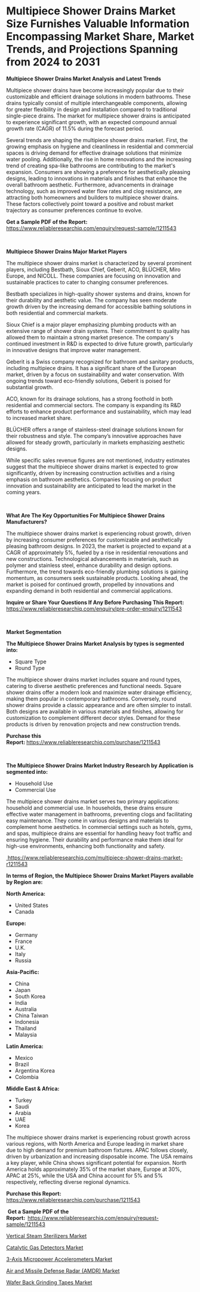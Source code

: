 <p><h1>Multipiece Shower Drains Market Size Furnishes Valuable Information Encompassing Market Share, Market Trends, and Projections Spanning from 2024 to 2031</h1></p><p><strong>Multipiece Shower Drains Market Analysis and Latest Trends</strong></p>
<p><p>Multipiece shower drains have become increasingly popular due to their customizable and efficient drainage solutions in modern bathrooms. These drains typically consist of multiple interchangeable components, allowing for greater flexibility in design and installation compared to traditional single-piece drains. The market for multipiece shower drains is anticipated to experience significant growth, with an expected compound annual growth rate (CAGR) of 11.5% during the forecast period.</p><p>Several trends are shaping the multipiece shower drains market. First, the growing emphasis on hygiene and cleanliness in residential and commercial spaces is driving demand for effective drainage solutions that minimize water pooling. Additionally, the rise in home renovations and the increasing trend of creating spa-like bathrooms are contributing to the market's expansion. Consumers are showing a preference for aesthetically pleasing designs, leading to innovations in materials and finishes that enhance the overall bathroom aesthetic. Furthermore, advancements in drainage technology, such as improved water flow rates and clog resistance, are attracting both homeowners and builders to multipiece shower drains. These factors collectively point toward a positive and robust market trajectory as consumer preferences continue to evolve.</p></p>
<p><strong>Get a Sample PDF of the Report:&nbsp;</strong> <a href="https://www.reliableresearchiq.com/enquiry/request-sample/1211543?utm_campaign=1124&utm_medium=2&utm_source=Github&utm_content=ia&utm_term=12102024&utm_id=multipiece-shower-drains">https://www.reliableresearchiq.com/enquiry/request-sample/1211543</a></p>
<p>&nbsp;</p>
<p><strong>Multipiece Shower Drains Major Market Players</strong></p>
<p><p>The multipiece shower drains market is characterized by several prominent players, including Bestbath, Sioux Chief, Geberit, ACO, BLÜCHER, Miro Europe, and NICOLL. These companies are focusing on innovation and sustainable practices to cater to changing consumer preferences.</p><p>Bestbath specializes in high-quality shower systems and drains, known for their durability and aesthetic value. The company has seen moderate growth driven by the increasing demand for accessible bathing solutions in both residential and commercial markets.</p><p>Sioux Chief is a major player emphasizing plumbing products with an extensive range of shower drain systems. Their commitment to quality has allowed them to maintain a strong market presence. The company's continued investment in R&D is expected to drive future growth, particularly in innovative designs that improve water management.</p><p>Geberit is a Swiss company recognized for bathroom and sanitary products, including multipiece drains. It has a significant share of the European market, driven by a focus on sustainability and water conservation. With ongoing trends toward eco-friendly solutions, Geberit is poised for substantial growth.</p><p>ACO, known for its drainage solutions, has a strong foothold in both residential and commercial sectors. The company is expanding its R&D efforts to enhance product performance and sustainability, which may lead to increased market share.</p><p>BLÜCHER offers a range of stainless-steel drainage solutions known for their robustness and style. The company’s innovative approaches have allowed for steady growth, particularly in markets emphasizing aesthetic designs.</p><p>While specific sales revenue figures are not mentioned, industry estimates suggest that the multipiece shower drains market is expected to grow significantly, driven by increasing construction activities and a rising emphasis on bathroom aesthetics. Companies focusing on product innovation and sustainability are anticipated to lead the market in the coming years.</p></p>
<p>&nbsp;</p>
<p><strong>What Are The Key Opportunities For Multipiece Shower Drains Manufacturers?</strong></p>
<p><p>The multipiece shower drains market is experiencing robust growth, driven by increasing consumer preferences for customizable and aesthetically pleasing bathroom designs. In 2023, the market is projected to expand at a CAGR of approximately 5%, fueled by a rise in residential renovations and new constructions. Technological advancements in materials, such as polymer and stainless steel, enhance durability and design options. Furthermore, the trend towards eco-friendly plumbing solutions is gaining momentum, as consumers seek sustainable products. Looking ahead, the market is poised for continued growth, propelled by innovations and expanding demand in both residential and commercial applications.</p></p>
<p><strong>Inquire or Share Your Questions If Any Before Purchasing This Report:</strong> <a href="https://www.reliableresearchiq.com/enquiry/pre-order-enquiry/1211543?utm_campaign=1124&utm_medium=2&utm_source=Github&utm_content=ia&utm_term=12102024&utm_id=multipiece-shower-drains">https://www.reliableresearchiq.com/enquiry/pre-order-enquiry/1211543</a></p>
<p>&nbsp;</p>
<p><strong>Market Segmentation</strong></p>
<p><strong>The Multipiece Shower Drains Market Analysis by types is segmented into:</strong></p>
<p><ul><li>Square Type</li><li>Round Type</li></ul></p>
<p><p>The multipiece shower drains market includes square and round types, catering to diverse aesthetic preferences and functional needs. Square shower drains offer a modern look and maximize water drainage efficiency, making them popular in contemporary bathrooms. Conversely, round shower drains provide a classic appearance and are often simpler to install. Both designs are available in various materials and finishes, allowing for customization to complement different decor styles. Demand for these products is driven by renovation projects and new construction trends.</p></p>
<p><strong>Purchase this Report:&nbsp;</strong><a href="https://www.reliableresearchiq.com/purchase/1211543?utm_campaign=1124&utm_medium=2&utm_source=Github&utm_content=ia&utm_term=12102024&utm_id=multipiece-shower-drains">https://www.reliableresearchiq.com/purchase/1211543</a></p>
<p>&nbsp;</p>
<p><strong>The Multipiece Shower Drains Market Industry Research by Application is segmented into:</strong></p>
<p><ul><li>Household Use</li><li>Commercial Use</li></ul></p>
<p><p>The multipiece shower drains market serves two primary applications: household and commercial use. In households, these drains ensure effective water management in bathrooms, preventing clogs and facilitating easy maintenance. They come in various designs and materials to complement home aesthetics. In commercial settings such as hotels, gyms, and spas, multipiece drains are essential for handling heavy foot traffic and ensuring hygiene. Their durability and performance make them ideal for high-use environments, enhancing both functionality and safety.</p></p>
<p><a href="https://www.reliableresearchiq.com/multipiece-shower-drains-market-r1211543?utm_campaign=1124&utm_medium=2&utm_source=Github&utm_content=ia&utm_term=12102024&utm_id=multipiece-shower-drains">&nbsp;https://www.reliableresearchiq.com/multipiece-shower-drains-market-r1211543</a></p>
<p><strong>In terms of Region, the Multipiece Shower Drains Market Players available by Region are:</strong></p>
<p>
    <p> <strong> North America: </strong>
        <ul>
            <li>United States</li>
            <li>Canada</li>
        </ul>
        </p> 
    <p> <strong> Europe: </strong>
        <ul>
            <li>Germany</li>
            <li>France</li>
            <li>U.K.</li>
            <li>Italy</li>
            <li>Russia</li>
        </ul>
        </p> 
    <p> <strong> Asia-Pacific: </strong>
        <ul>
            <li>China</li>
            <li>Japan</li>
            <li>South Korea</li>
            <li>India</li>
            <li>Australia</li>
            <li>China Taiwan</li>
            <li>Indonesia</li>
            <li>Thailand</li>
            <li>Malaysia</li>
        </ul>
        </p> 
    <p> <strong> Latin America: </strong>
        <ul>
            <li>Mexico</li>
            <li>Brazil</li>
            <li>Argentina Korea</li>
            <li>Colombia</li>
        </ul>
        </p> 
    <p> <strong> Middle East & Africa: </strong>
        <ul>
            <li>Turkey</li>
            <li>Saudi</li>
            <li>Arabia</li>
            <li>UAE</li>
            <li>Korea</li>
        </ul>
    </p>
    </p>
<p><p>The multipiece shower drains market is experiencing robust growth across various regions, with North America and Europe leading in market share due to high demand for premium bathroom fixtures. APAC follows closely, driven by urbanization and increasing disposable income. The USA remains a key player, while China shows significant potential for expansion. North America holds approximately 35% of the market share, Europe at 30%, APAC at 25%, while the USA and China account for 5% and 5% respectively, reflecting diverse regional dynamics.</p></p>
<p><strong>Purchase this Report: </strong><a href="https://www.reliableresearchiq.com/purchase/1211543?utm_campaign=1124&utm_medium=2&utm_source=Github&utm_content=ia&utm_term=12102024&utm_id=multipiece-shower-drains">https://www.reliableresearchiq.com/purchase/1211543</a></p>
<p>&nbsp;<strong>Get a Sample PDF of the Report:&nbsp;&nbsp;</strong><a href="https://www.reliableresearchiq.com/enquiry/request-sample/1211543?utm_campaign=1124&utm_medium=2&utm_source=Github&utm_content=ia&utm_term=12102024&utm_id=multipiece-shower-drains">https://www.reliableresearchiq.com/enquiry/request-sample/1211543</a></p>
<p><strong></strong></p>
<p><p><a href="https://www.linkedin.com/pulse/vertical-steam-sterilizers-market-size-growth-industry-analysis-lca0f?utm_campaign=1124&utm_medium=2&utm_source=Github&utm_content=ia&utm_term=12102024&utm_id=multipiece-shower-drains">Vertical Steam Sterilizers Market</a></p><p><a href="https://github.com/farmarboklitzv/Market-Research-Report-List-1/blob/main/catalytic-gas-detectors-market.md?utm_campaign=1124&utm_medium=2&utm_source=Github&utm_content=ia&utm_term=12102024&utm_id=multipiece-shower-drains">Catalytic Gas Detectors Market</a></p><p><a href="https://www.linkedin.com/pulse/comprehensive-3-axis-micropower-accelerometers-market-report-ssxvf?utm_campaign=1124&utm_medium=2&utm_source=Github&utm_content=ia&utm_term=12102024&utm_id=multipiece-shower-drains">3-Axis Micropower Accelerometers Market</a></p><p><a href="https://www.linkedin.com/pulse/air-missile-defense-radar-amdr-market-trends-insights-type-application-2wmzc?utm_campaign=1124&utm_medium=2&utm_source=Github&utm_content=ia&utm_term=12102024&utm_id=multipiece-shower-drains">Air and Missile Defense Radar (AMDR) Market</a></p><p><a href="https://github.com/acappassw0t/Market-Research-Report-List-1/blob/main/wafer-back-grinding-tapes-market.md?utm_campaign=1124&utm_medium=2&utm_source=Github&utm_content=ia&utm_term=12102024&utm_id=multipiece-shower-drains">Wafer Back Grinding Tapes Market</a></p></p>